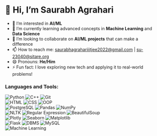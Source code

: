 # 👋 Hi, I’m Saurabh Agrahari

- 👀 I’m interested in **AI/ML**
- 🌱 I’m currently learning advanced concepts in **Machine Learning** and **Data Science**
- 💞️ I’m looking to collaborate on **AI/ML projects** that can make a difference
- 📫 How to reach me: [saurabhagrahariiitjee2022@gmail.com](mailto:saurabhagrahariiitjee2022@gmail.com) | [su-23040@sitare.org](mailto:su-23040@sitare.org)
- 😄 Pronouns: **He/Him**
- ⚡ Fun fact: I love exploring new tech and applying it to real-world problems!

### Languages and Tools:

![Python](https://img.shields.io/badge/-Python-05122A?style=flat&logo=python) ![C++](https://img.shields.io/badge/-C++-00599C?style=flat&logo=c%2B%2B&logoColor=white) ![Git](https://img.shields.io/badge/-Git-05122A?style=flat&logo=git)  
![HTML](https://img.shields.io/badge/-HTML-05122A?style=flat&logo=html5) ![CSS](https://img.shields.io/badge/-CSS-05122A?style=flat&logo=css3&logoColor=1572B6) ![OOP](https://img.shields.io/badge/-OOP-05122A?style=flat)  
![PostgreSQL](https://img.shields.io/badge/-PostgreSQL-336791?style=flat&logo=postgresql) ![Pandas](https://img.shields.io/badge/-Pandas-05122A?style=flat&logo=pandas) ![NumPy](https://img.shields.io/badge/-NumPy-013243?style=flat&logo=numpy)  
![NLTK](https://img.shields.io/badge/-NLTK-05122A?style=flat) ![Regular Expression](https://img.shields.io/badge/-Regex-05122A?style=flat) ![BeautifulSoup](https://img.shields.io/badge/-BeautifulSoup-05122A?style=flat)  
![Plotly](https://img.shields.io/badge/-Plotly-05122A?style=flat&logo=plotly) ![Seaborn](https://img.shields.io/badge/-Seaborn-05122A?style=flat) ![Matplotlib](https://img.shields.io/badge/-Matplotlib-05122A?style=flat)  
![Flask](https://img.shields.io/badge/-Flask-05122A?style=flat&logo=flask) ![DBMS](https://img.shields.io/badge/-DBMS-05122A?style=flat) ![MySQL](https://img.shields.io/badge/-MySQL-05122A?style=flat&logo=mysql)  
![Machine Learning](https://img.shields.io/badge/-Machine%20Learning-05122A?style=flat&logo=machine-learning)

<!---
mrstarks298/mrstarks298 is a ✨ special ✨ repository because its `README.md` (this file) appears on your GitHub profile.
You can click the Preview link to take a look at your changes.
--->
